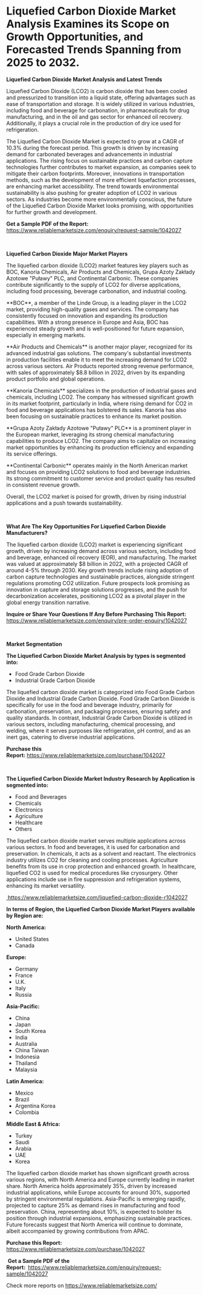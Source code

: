 <p><h1>Liquefied Carbon Dioxide Market Analysis Examines its Scope on Growth Opportunities, and Forecasted Trends Spanning from 2025 to 2032.</h1></p><p><strong>Liquefied Carbon Dioxide Market Analysis and Latest Trends</strong></p>
<p><p>Liquefied Carbon Dioxide (LCO2) is carbon dioxide that has been cooled and pressurized to transition into a liquid state, offering advantages such as ease of transportation and storage. It is widely utilized in various industries, including food and beverage for carbonation, in pharmaceuticals for drug manufacturing, and in the oil and gas sector for enhanced oil recovery. Additionally, it plays a crucial role in the production of dry ice used for refrigeration.</p><p>The Liquefied Carbon Dioxide Market is expected to grow at a CAGR of 10.3% during the forecast period. This growth is driven by increasing demand for carbonated beverages and advancements in industrial applications. The rising focus on sustainable practices and carbon capture technologies further contributes to market expansion, as companies seek to mitigate their carbon footprints. Moreover, innovations in transportation methods, such as the development of more efficient liquefaction processes, are enhancing market accessibility. The trend towards environmental sustainability is also pushing for greater adoption of LCO2 in various sectors. As industries become more environmentally conscious, the future of the Liquefied Carbon Dioxide Market looks promising, with opportunities for further growth and development.</p></p>
<p><strong>Get a Sample PDF of the Report:&nbsp;</strong> <a href="https://www.reliablemarketsize.com/enquiry/request-sample/1042027?utm_campaign=2452&utm_medium=2&utm_source=Github&utm_content=ia&utm_term=31032025&utm_id=liquefied-carbon-dioxide">https://www.reliablemarketsize.com/enquiry/request-sample/1042027</a></p>
<p>&nbsp;</p>
<p><strong>Liquefied Carbon Dioxide Major Market Players</strong></p>
<p><p>The liquefied carbon dioxide (LCO2) market features key players such as BOC, Kanoria Chemicals, Air Products and Chemicals, Grupa Azoty Zakłady Azotowe "Puławy" PLC, and Continental Carbonic. These companies contribute significantly to the supply of LCO2 for diverse applications, including food processing, beverage carbonation, and industrial cooling.</p><p>**BOC**, a member of the Linde Group, is a leading player in the LCO2 market, providing high-quality gases and services. The company has consistently focused on innovation and expanding its production capabilities. With a strong presence in Europe and Asia, BOC has experienced steady growth and is well-positioned for future expansion, especially in emerging markets.</p><p>**Air Products and Chemicals** is another major player, recognized for its advanced industrial gas solutions. The company's substantial investments in production facilities enable it to meet the increasing demand for LCO2 across various sectors. Air Products reported strong revenue performance, with sales of approximately $8.8 billion in 2022, driven by its expanding product portfolio and global operations.</p><p>**Kanoria Chemicals** specializes in the production of industrial gases and chemicals, including LCO2. The company has witnessed significant growth in its market footprint, particularly in India, where rising demand for CO2 in food and beverage applications has bolstered its sales. Kanoria has also been focusing on sustainable practices to enhance its market position.</p><p>**Grupa Azoty Zakłady Azotowe "Puławy" PLC** is a prominent player in the European market, leveraging its strong chemical manufacturing capabilities to produce LCO2. The company aims to capitalize on increasing market opportunities by enhancing its production efficiency and expanding its service offerings.</p><p>**Continental Carbonic** operates mainly in the North American market and focuses on providing LCO2 solutions to food and beverage industries. Its strong commitment to customer service and product quality has resulted in consistent revenue growth. </p><p>Overall, the LCO2 market is poised for growth, driven by rising industrial applications and a push towards sustainability.</p></p>
<p>&nbsp;</p>
<p><strong>What Are The Key Opportunities For Liquefied Carbon Dioxide Manufacturers?</strong></p>
<p><p>The liquefied carbon dioxide (LCO2) market is experiencing significant growth, driven by increasing demand across various sectors, including food and beverage, enhanced oil recovery (EOR), and manufacturing. The market was valued at approximately $8 billion in 2022, with a projected CAGR of around 4-5% through 2030. Key growth trends include rising adoption of carbon capture technologies and sustainable practices, alongside stringent regulations promoting CO2 utilization. Future prospects look promising as innovation in capture and storage solutions progresses, and the push for decarbonization accelerates, positioning LCO2 as a pivotal player in the global energy transition narrative.</p></p>
<p><strong>Inquire or Share Your Questions If Any Before Purchasing This Report:</strong> <a href="https://www.reliablemarketsize.com/enquiry/pre-order-enquiry/1042027?utm_campaign=2452&utm_medium=2&utm_source=Github&utm_content=ia&utm_term=31032025&utm_id=liquefied-carbon-dioxide">https://www.reliablemarketsize.com/enquiry/pre-order-enquiry/1042027</a></p>
<p>&nbsp;</p>
<p><strong>Market Segmentation</strong></p>
<p><strong>The Liquefied Carbon Dioxide Market Analysis by types is segmented into:</strong></p>
<p><ul><li>Food Grade Carbon Dioxide</li><li>Industrial Grade Carbon Dioxide</li></ul></p>
<p><p>The liquefied carbon dioxide market is categorized into Food Grade Carbon Dioxide and Industrial Grade Carbon Dioxide. Food Grade Carbon Dioxide is specifically for use in the food and beverage industry, primarily for carbonation, preservation, and packaging processes, ensuring safety and quality standards. In contrast, Industrial Grade Carbon Dioxide is utilized in various sectors, including manufacturing, chemical processing, and welding, where it serves purposes like refrigeration, pH control, and as an inert gas, catering to diverse industrial applications.</p></p>
<p><strong>Purchase this Report:&nbsp;</strong><a href="https://www.reliablemarketsize.com/purchase/1042027?utm_campaign=2452&utm_medium=2&utm_source=Github&utm_content=ia&utm_term=31032025&utm_id=liquefied-carbon-dioxide">https://www.reliablemarketsize.com/purchase/1042027</a></p>
<p>&nbsp;</p>
<p><strong>The Liquefied Carbon Dioxide Market Industry Research by Application is segmented into:</strong></p>
<p><ul><li>Food and Beverages</li><li>Chemicals</li><li>Electronics</li><li>Agriculture</li><li>Healthcare</li><li>Others</li></ul></p>
<p><p>The liquefied carbon dioxide market serves multiple applications across various sectors. In food and beverages, it is used for carbonation and preservation. In chemicals, it acts as a solvent and reactant. The electronics industry utilizes CO2 for cleaning and cooling processes. Agriculture benefits from its use in crop protection and enhanced growth. In healthcare, liquefied CO2 is used for medical procedures like cryosurgery. Other applications include use in fire suppression and refrigeration systems, enhancing its market versatility.</p></p>
<p><a href="https://www.reliablemarketsize.com/liquefied-carbon-dioxide-r1042027?utm_campaign=2452&utm_medium=2&utm_source=Github&utm_content=ia&utm_term=31032025&utm_id=liquefied-carbon-dioxide">&nbsp;https://www.reliablemarketsize.com/liquefied-carbon-dioxide-r1042027</a></p>
<p><strong>In terms of Region, the Liquefied Carbon Dioxide Market Players available by Region are:</strong></p>
<p>
    <p> <strong> North America: </strong>
        <ul>
            <li>United States</li>
            <li>Canada</li>
        </ul>
        </p> 
    <p> <strong> Europe: </strong>
        <ul>
            <li>Germany</li>
            <li>France</li>
            <li>U.K.</li>
            <li>Italy</li>
            <li>Russia</li>
        </ul>
        </p> 
    <p> <strong> Asia-Pacific: </strong>
        <ul>
            <li>China</li>
            <li>Japan</li>
            <li>South Korea</li>
            <li>India</li>
            <li>Australia</li>
            <li>China Taiwan</li>
            <li>Indonesia</li>
            <li>Thailand</li>
            <li>Malaysia</li>
        </ul>
        </p> 
    <p> <strong> Latin America: </strong>
        <ul>
            <li>Mexico</li>
            <li>Brazil</li>
            <li>Argentina Korea</li>
            <li>Colombia</li>
        </ul>
        </p> 
    <p> <strong> Middle East & Africa: </strong>
        <ul>
            <li>Turkey</li>
            <li>Saudi</li>
            <li>Arabia</li>
            <li>UAE</li>
            <li>Korea</li>
        </ul>
    </p>
    </p>
<p><p>The liquefied carbon dioxide market has shown significant growth across various regions, with North America and Europe currently leading in market share. North America holds approximately 35%, driven by increased industrial applications, while Europe accounts for around 30%, supported by stringent environmental regulations. Asia-Pacific is emerging rapidly, projected to capture 25% as demand rises in manufacturing and food preservation. China, representing about 10%, is expected to bolster its position through industrial expansions, emphasizing sustainable practices. Future forecasts suggest that North America will continue to dominate, albeit accompanied by growing contributions from APAC.</p></p>
<p><strong>Purchase this Report: </strong><a href="https://www.reliablemarketsize.com/purchase/1042027?utm_campaign=2452&utm_medium=2&utm_source=Github&utm_content=ia&utm_term=31032025&utm_id=liquefied-carbon-dioxide">https://www.reliablemarketsize.com/purchase/1042027</a></p>
<p>&nbsp;<strong>Get a Sample PDF of the Report:&nbsp;&nbsp;</strong><a href="https://www.reliablemarketsize.com/enquiry/request-sample/1042027?utm_campaign=2452&utm_medium=2&utm_source=Github&utm_content=ia&utm_term=31032025&utm_id=liquefied-carbon-dioxide">https://www.reliablemarketsize.com/enquiry/request-sample/1042027</a></p>
<p><strong></strong></p>
<p>Check more reports on <a href="https://www.reliablemarketsize.com/?utm_campaign=2452&utm_medium=2&utm_source=Github&utm_content=ia&utm_term=31032025&utm_id=liquefied-carbon-dioxide">https://www.reliablemarketsize.com/</a></p>